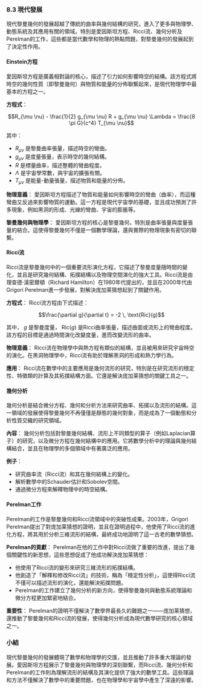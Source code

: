 ### 8.3 現代發展

現代黎曼幾何的發展超越了傳統的曲率與幾何結構的研究，進入了更多與物理學、動態系統及其應用有關的領域。特別是愛因斯坦方程、Ricci流、幾何分析及Perelman的工作，這些都是當代數學和物理的熱點問題，對黎曼幾何的發展起到了決定性作用。

#### Einstein方程

愛因斯坦方程是廣義相對論的核心，描述了引力如何影響時空的結構。該方程式將時空的幾何性質（即黎曼幾何）與物質和能量的分佈聯繫起來，是現代物理學中最基本的方程之一。

**方程式**：


```math
R_{\mu \nu} - \frac{1}{2} g_{\mu \nu} R + g_{\mu \nu} \Lambda = \frac{8 \pi G}{c^4} T_{\mu \nu}
```

其中：
-  $`R_{\mu \nu}`$  是黎曼曲率張量，描述時空的彎曲。
-  $`g_{\mu \nu}`$  是度量張量，表示時空的幾何結構。
-  $`R`$  是標量曲率，描述整體的彎曲程度。
-  $`\Lambda`$  是宇宙學常數，與宇宙的擴張有關。
-  $`T_{\mu \nu}`$  是能量-動量張量，描述物質和能量的分佈。

**物理意義**：
愛因斯坦方程描述了物質和能量如何影響時空的彎曲（曲率），而這種彎曲又反過來影響物質的運動。這一方程是現代宇宙學的基礎，並且成功預測了許多現象，例如黑洞的形成、光線的彎曲、宇宙的膨脹等。

**黎曼幾何與物理學**：
愛因斯坦方程的核心是黎曼幾何，特別是曲率張量與度量張量的結合。這使得黎曼幾何不僅是一個數學理論，還與實際的物理現象有密切的聯繫。

#### Ricci流

Ricci流是黎曼幾何中的一個重要流形演化方程，它描述了黎曼度量隨時間的變化，並且是研究幾何結構、拓撲結構以及物理空間演化的強大工具。Ricci流是由理查德·漢密爾頓（Richard Hamilton）在1980年代提出的，並且在2000年代由Grigori Perelman進一步發展，對解決庞加莱猜想起到了關鍵作用。

**方程式**：
Ricci流方程由下式描述：


```math
\frac{\partial g}{\partial t} = -2 \, \text{Ric}(g)
```

其中， $`g`$  是黎曼度量， $`\text{Ric}(g)`$  是Ricci曲率張量，描述曲面或流形上的彎曲程度。該方程的目標是通過時間演化改變度量，進而改變流形的曲率。

**物理意義**：
Ricci流在物理學中與熱方程有類似的結構，並且被用來研究宇宙時空的演化。在黑洞物理學中，Ricci流有助於理解黑洞的形成和熱力學行為。

**應用**：
Ricci流在數學中的主要應用是幾何流形的研究，特別是在研究流形的穩定性、特徵類的計算及其拓撲結構方面。它還是解決庞加莱猜想的關鍵工具之一。

#### 幾何分析

幾何分析是結合微分方程、幾何和分析方法來研究曲率、拓撲以及流形的結構。這一領域的發展使得黎曼幾何不再僅僅是靜態的幾何對象，而是成為了一個動態和分析性質交織的研究領域。

**內容**：
幾何分析包括對黎曼幾何結構、流形上不同類型的算子（例如Laplacian算子）的研究，以及微分方程在幾何結構中的應用。它將數學分析中的理論與幾何結構結合，並且在物理學的多個領域中有著廣泛的應用。

**例子**：
- 研究曲率流（Ricci流）和其在幾何結構上的變化。
- 解析數學中的Schauder估計和Sobolev空間。
- 通過微分方程來解釋物理中的時空結構。

#### Perelman工作

Perelman的工作是黎曼幾何和Ricci流領域中的突破性成果。2003年，Grigori Perelman提出了對庞加莱猜想的證明，並且在證明過程中，他使用了Ricci流的進化方程，將其用於分析三維流形的結構，最終成功地證明了這一古老的數學猜想。

**Perelman的貢獻**：
Perelman在他的工作中對Ricci流做了重要的改進，提出了幾個關鍵性的新思想，這些思想促成了他成功解決庞加莱猜想：
- 他使用了Ricci流的變形來研究三維流形的拓撲結構。
- 他創造了「解釋和修改Ricci流」的技術，稱為「穩定性分析」，這使得Ricci流不僅可以描述流形的演化，還能解決拓撲問題。
- Perelman的工作建立了幾何分析的新方向，使得黎曼幾何與動態系統理論和微分方程更加緊密地結合。

**重要性**：
Perelman的證明不僅解決了數學界最長久的難題之一——庞加莱猜想，還推動了黎曼幾何和Ricci流的發展，使得幾何分析成為現代數學研究的核心領域之一。

### 小結

現代黎曼幾何的發展體現了數學和物理學的交匯，並且推動了許多重大理論的發展。愛因斯坦方程展示了黎曼幾何與物理學的深刻聯繫，而Ricci流、幾何分析和Perelman的工作則為理解流形的結構及其演化提供了強大的數學工具。這些理論和方法不僅解決了數學中的重要問題，也在物理學和宇宙學中產生了深遠的影響。